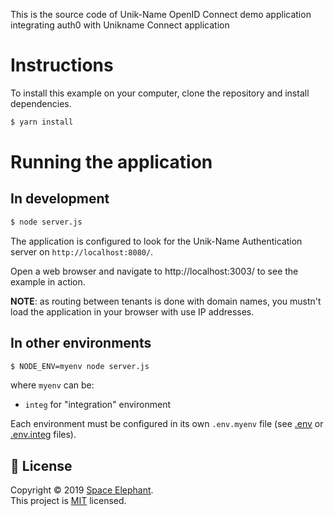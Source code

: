 This is the source code of Unik-Name OpenID Connect demo application integrating auth0 with Unikname Connect application

# Instructions

To install this example on your computer, clone the repository and install
dependencies.

```bash
$ yarn install
```

# Running the application

## In development

```bash
$ node server.js
```

The application is configured to look for the Unik-Name Authentication server on `http://localhost:8080/`.

Open a web browser and navigate to http://localhost:3003/ to see the example in action.

**NOTE**: as routing between tenants is done with domain names, you mustn't load the application in your browser with use IP addresses.

## In other environments

```bash
$ NODE_ENV=myenv node server.js
```

where `myenv` can be:
- `integ` for "integration" environment

Each environment must be configured in its own `.env.myenv` file (see [.env](.env) or [.env.integ](.env.integ) files).

## 📝 License

Copyright © 2019 [Space Elephant](https://github.com/spacelephant).<br />
This project is [MIT](LICENSE) licensed.
